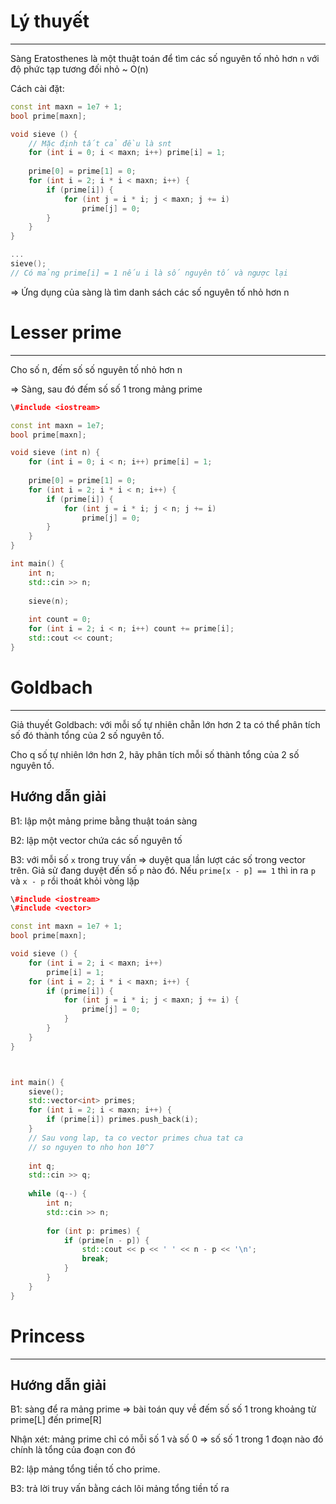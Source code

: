# Lý thuyết

---

Sàng Eratosthenes là một thuật toán để tìm các số nguyên tố nhỏ hơn `n` với độ phức tạp tương đối nhỏ ~ O(n)

Cách cài đặt:

```C++
const int maxn = 1e7 + 1;
bool prime[maxn];

void sieve () {
	// Mặc định tất cả đều là snt
	for (int i = 0; i < maxn; i++) prime[i] = 1;
	
	prime[0] = prime[1] = 0;
	for (int i = 2; i * i < maxn; i++) {
		if (prime[i]) {
			for (int j = i * i; j < maxn; j += i)
				prime[j] = 0; 
		}
	}
}

...
sieve();
// Có mảng prime[i] = 1 nếu i là số nguyên tố và ngược lại
```

⇒ Ứng dụng của sàng là tìm danh sách các số nguyên tố nhỏ hơn n

# Lesser prime

---

Cho số n, đếm số số nguyên tố nhỏ hơn n

⇒ Sàng, sau đó đếm số số 1 trong mảng prime

```C++
\#include <iostream>

const int maxn = 1e7;
bool prime[maxn];

void sieve (int n) {
    for (int i = 0; i < n; i++) prime[i] = 1;
    
    prime[0] = prime[1] = 0;
    for (int i = 2; i * i < n; i++) {
        if (prime[i]) {
            for (int j = i * i; j < n; j += i)
                prime[j] = 0; 
        }
    }
}

int main() {
    int n;
    std::cin >> n;
    
    sieve(n);
    
    int count = 0;
    for (int i = 2; i < n; i++) count += prime[i];
    std::cout << count;
}
```

# Goldbach

---

Giả thuyết Goldbach: với mỗi số tự nhiên chẵn lớn hơn 2 ta có thể phân tích số đó thành tổng của 2 số nguyên tố.

Cho q số tự nhiên lớn hơn 2, hãy phân tích mỗi số thành tổng của 2 số nguyên tố.

## Hướng dẫn giải

B1: lập một mảng prime bằng thuật toán sàng

B2: lập một vector chứa các số nguyên tố

B3: với mỗi số `x` trong truy vấn ⇒ duyệt qua lần lượt các số trong vector trên. Giả sử đang duyệt đến số `p` nào đó. Nếu `prime[x - p] == 1` thì in ra `p` và `x - p` rồi thoát khỏi vòng lặp

```C++
\#include <iostream>
\#include <vector>

const int maxn = 1e7 + 1;
bool prime[maxn];

void sieve () {
    for (int i = 2; i < maxn; i++)
        prime[i] = 1;
    for (int i = 2; i * i < maxn; i++) {
        if (prime[i]) {
            for (int j = i * i; j < maxn; j += i) {
                prime[j] = 0;
            }
        }
    }
}



int main() {
    sieve();
    std::vector<int> primes;
    for (int i = 2; i < maxn; i++) {
        if (prime[i]) primes.push_back(i);
    }
    // Sau vong lap, ta co vector primes chua tat ca 
    // so nguyen to nho hon 10^7
    
    int q;
    std::cin >> q;
    
    while (q--) {
        int n;
        std::cin >> n;
        
        for (int p: primes) {
            if (prime[n - p]) {
                std::cout << p << ' ' << n - p << '\n';
                break;
            }
        }
    }
}
```

# Princess

---

## Hướng dẫn giải

B1: sàng để ra mảng prime ⇒ bài toán quy về đếm số số 1 trong khoảng từ prime[L] đến prime[R]

Nhận xét: mảng prime chỉ có mỗi số 1 và số 0 ⇒ số số 1 trong 1 đoạn nào đó chính là tổng của đoạn con đó

B2: lập mảng tổng tiền tố cho prime.

B3: trả lời truy vấn bằng cách lôi mảng tổng tiền tố ra